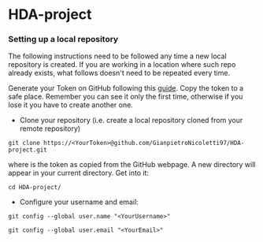 # HDA-project

### Setting up a local repository

The following instructions need to be followed any time a new local repository is created. If you are working in a location where such repo already exists, what follows doesn't need to be repeated every time.

Generate your Token on GitHub following this [guide](https://docs.github.com/en/authentication/keeping-your-account-and-data-secure/creating-a-personal-access-token). Copy the token to a safe place. Remember you can see it only the first time, otherwise if you lose it you have to create another one.

   * Clone your repository (i.e. create a local repository cloned from your remote repository)

   `git clone https://<YourToken>@github.com/GianpietroNicoletti97/HDA-project.git`

   where <YourToken> is the token as copied from the GitHub webpage. A new directory will appear in your current directory. Get into it:

   `cd HDA-project/`

   * Configure your username and email:

   `git config --global user.name "<YourUsername>"`

   `git config --global user.email "<YourEmail>"`
